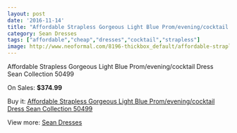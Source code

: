 ```yaml
---
layout: post
date: '2016-11-14'
title: "Affordable Strapless Gorgeous Light Blue Prom/evening/cocktail Dress Sean Collection 50499"
category: Sean Dresses
tags: ["affordable","cheap","dresses","cocktail","strapless"]
image: http://www.neoformal.com/8196-thickbox_default/affordable-strapless-gorgeous-light-blue-prom-evening-cocktail-dress-sean-collection-50499.jpg
---
```

Affordable Strapless Gorgeous Light Blue Prom/evening/cocktail Dress Sean Collection 50499

On Sales: **$374.99**
<a href="https://www.neoformal.com/en/sean-dresses/2882-affordable-strapless-gorgeous-light-blue-prom-evening-cocktail-dress-sean-collection-50499.html"><amp-img layout="responsive" width="600" height="600" src="//www.neoformal.com/8196-thickbox_default/affordable-strapless-gorgeous-light-blue-prom-evening-cocktail-dress-sean-collection-50499.jpg" alt="Affordable Strapless Gorgeous Light Blue Prom/evening/cocktail Dress Sean Collection 50499 0" /></a>
<a href="https://www.neoformal.com/en/sean-dresses/2882-affordable-strapless-gorgeous-light-blue-prom-evening-cocktail-dress-sean-collection-50499.html"><amp-img layout="responsive" width="600" height="600" src="//www.neoformal.com/8197-thickbox_default/affordable-strapless-gorgeous-light-blue-prom-evening-cocktail-dress-sean-collection-50499.jpg" alt="Affordable Strapless Gorgeous Light Blue Prom/evening/cocktail Dress Sean Collection 50499 1" /></a>
<a href="https://www.neoformal.com/en/sean-dresses/2882-affordable-strapless-gorgeous-light-blue-prom-evening-cocktail-dress-sean-collection-50499.html"><amp-img layout="responsive" width="600" height="600" src="//www.neoformal.com/8198-thickbox_default/affordable-strapless-gorgeous-light-blue-prom-evening-cocktail-dress-sean-collection-50499.jpg" alt="Affordable Strapless Gorgeous Light Blue Prom/evening/cocktail Dress Sean Collection 50499 2" /></a>
<a href="https://www.neoformal.com/en/sean-dresses/2882-affordable-strapless-gorgeous-light-blue-prom-evening-cocktail-dress-sean-collection-50499.html"><amp-img layout="responsive" width="600" height="600" src="//www.neoformal.com/8199-thickbox_default/affordable-strapless-gorgeous-light-blue-prom-evening-cocktail-dress-sean-collection-50499.jpg" alt="Affordable Strapless Gorgeous Light Blue Prom/evening/cocktail Dress Sean Collection 50499 3" /></a>

Buy it: [Affordable Strapless Gorgeous Light Blue Prom/evening/cocktail Dress Sean Collection 50499](https://www.neoformal.com/en/sean-dresses/2882-affordable-strapless-gorgeous-light-blue-prom-evening-cocktail-dress-sean-collection-50499.html "Affordable Strapless Gorgeous Light Blue Prom/evening/cocktail Dress Sean Collection 50499")

View more: [Sean Dresses](https://www.neoformal.com/en/27-sean-dresses "Sean Dresses")